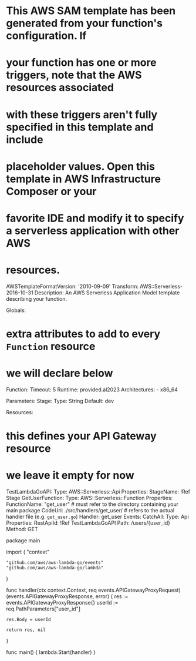# This AWS SAM template has been generated from your function's configuration. If
# your function has one or more triggers, note that the AWS resources associated
# with these triggers aren't fully specified in this template and include
# placeholder values. Open this template in AWS Infrastructure Composer or your
# favorite IDE and modify it to specify a serverless application with other AWS
# resources.
AWSTemplateFormatVersion: '2010-09-09'
Transform: AWS::Serverless-2016-10-31
Description: An AWS Serverless Application Model template describing your function.

Globals:
  # extra attributes to add to every `Function` resource
  # we will declare below
  Function:
    Timeout: 5
    Runtime: provided.al2023
    Architectures:
      - x86_64

Parameters:
  Stage:
    Type: String
    Default: dev

Resources:
  # this defines your API Gateway resource
  # we leave it empty for now
  TestLambdaGoAPI:
    Type: AWS::Serverless::Api
    Properties:
      StageName: !Ref Stage
  GetUserFunction:
    Type: AWS::Serverless::Function
    Properties:
      FunctionName: "get_user"
      # must refer to the directory containing your main package
      CodeUri: ./src/handlers/get_user/
      # refers to the actual handler file (e.g. `get_user.go`)
      Handler: get_user
      Events:
        CatchAll:
          Type: Api
          Properties:
            RestApiId: !Ref TestLambdaGoAPI
            Path: /users/{user_id}
            Method: GET


package main

import (
	"context"

	"github.com/aws/aws-lambda-go/events"
	"github.com/aws/aws-lambda-go/lambda"
)

func handler(ctx context.Context, req events.APIGatewayProxyRequest) (events.APIGatewayProxyResponse, error) {
	res := events.APIGatewayProxyResponse{}
	userId := req.PathParameters["user_id"]

	res.Body = userId

	return res, nil
}

func main() {
	lambda.Start(handler)
}
